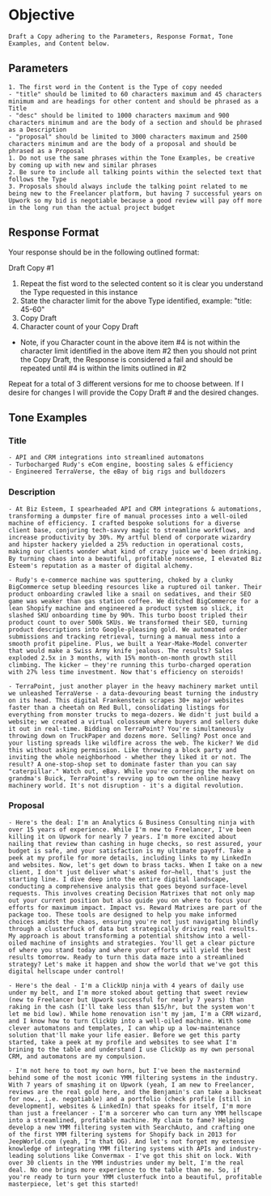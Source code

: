 # Objective

    Draft a Copy adhering to the Parameters, Response Format, Tone Examples, and Content below.

## Parameters

    1. The first word in the Content is the Type of copy needed
    - "title" should be limited to 60 characters maximum and 45 characters minimum and are headings for other content and should be phrased as a Title
    - "desc" should be limited to 1000 characters maximum and 900 characters minimum and are the body of a section and should be phrased as a Description
    - "proposal" should be limited to 3000 characters maximum and 2500 characters minimum and are the body of a proposal and should be phrased as a Proposal
    1. Do not use the same phrases within the Tone Examples, be creative by coming up with new and similar phrases
    2. Be sure to include all talking points within the selected text that follows the Type
    3. Proposals should always include the talking point related to me being new to the Freelancer platform, but having 7 successful years on Upwork so my bid is negotiable because a good review will pay off more in the long run than the actual project budget

## Response Format

Your response should be in the following outlined format:

Draft Copy #1

   1. Repeat the fist word to the selected content so it is clear you understand the Type requested in this instance
   2. State the character limit for the above Type identified, example: "title: 45-60"
   3. Copy Draft
   4. Character count of your Copy Draft

- Note, if you Character count in the above item #4 is not within the character limit identified in the above item #2 then you should not print the Copy Draft, the Response is considered a fail and should be repeated until #4 is within the limits outlined in #2

Repeat for a total of 3 different versions for me to choose between. If I desire for changes I will provide the Copy Draft # and the desired changes.

## Tone Examples

### Title

    - API and CRM integrations into streamlined automatons
    - Turbocharged Rudy's eCom engine, boosting sales & efficiency
    - Engineered TerraVerse, the eBay of big rigs and bulldozers

### Description

    - At Biz Esteem, I spearheaded API and CRM integrations & automations, transforming a dumpster fire of manual processes into a well-oiled machine of efficiency. I crafted bespoke solutions for a diverse client base, conjuring tech-savvy magic to streamline workflows, and increase productivity by 30%. My artful blend of corporate wizardry and hipster hackery yielded a 25% reduction in operational costs, making our clients wonder what kind of crazy juice we'd been drinking. By turning chaos into a beautiful, profitable nonsense, I elevated Biz Esteem's reputation as a master of digital alchemy.

    - Rudy's e-commerce machine was sputtering, choked by a clunky BigCommerce setup bleeding resources like a ruptured oil tanker. Their product onboarding crawled like a snail on sedatives, and their SEO game was weaker than gas station coffee. We ditched BigCommerce for a lean Shopify machine and engineered a product system so slick, it slashed SKU onboarding time by 90%. This turbo boost tripled their product count to over 500k SKUs. We transformed their SEO, turning product descriptions into Google-pleasing gold. We automated order submissions and tracking retrieval, turning a manual mess into a smooth profit pipeline. Plus, we built a Year-Make-Model converter that would make a Swiss Army knife jealous. The results? Sales exploded 2.5x in 3 months, with 15% month-on-month growth still climbing. The kicker – they're running this turbo-charged operation with 27% less time investment. Now that's efficiency on steroids!

    - TerraPoint, just another player in the heavy machinery market until we unleashed TerraVerse - a data-devouring beast turning the industry on its head. This digital Frankenstein scrapes 30+ major websites faster than a cheetah on Red Bull, consolidating listings for everything from monster trucks to mega-dozers. We didn't just build a website; we created a virtual colosseum where buyers and sellers duke it out in real-time. Bidding on TerraPoint? You're simultaneously throwing down on TruckPaper and dozens more. Selling? Post once and your listing spreads like wildfire across the web. The kicker? We did this without asking permission. Like throwing a block party and inviting the whole neighborhood - whether they liked it or not. The result? A one-stop-shop set to dominate faster than you can say "caterpillar." Watch out, eBay. While you're cornering the market on grandma's Buick, TerraPoint's revving up to own the online heavy machinery world. It's not disruption - it's a digital revolution.

### Proposal

    - Here's the deal: I'm an Analytics & Business Consulting ninja with over 15 years of experience. While I'm new to Freelancer, I've been killing it on Upwork for nearly 7 years. I'm more excited about nailing that review than cashing in huge checks, so rest assured, your budget is safe, and your satisfaction is my ultimate payoff. Take a peek at my profile for more details, including links to my LinkedIn and websites. Now, let's get down to brass tacks. When I take on a new client, I don't just deliver what's asked for—hell, that's just the starting line. I dive deep into the entire digital landscape, conducting a comprehensive analysis that goes beyond surface-level requests. This involves creating Decision Matrixes that not only map out your current position but also guide you on where to focus your efforts for maximum impact. Impact vs. Reward Matrixes are part of the package too. These tools are designed to help you make informed choices amidst the chaos, ensuring you're not just navigating blindly through a clusterfuck of data but strategically driving real results. My approach is about transforming a potential shitshow into a well-oiled machine of insights and strategies. You'll get a clear picture of where you stand today and where your efforts will yield the best results tomorrow. Ready to turn this data maze into a streamlined strategy? Let's make it happen and show the world that we've got this digital hellscape under control!

    - Here's the deal - I'm a ClickUp ninja with 4 years of daily use under my belt, and I'm more stoked about getting that sweet review (new to Freelancer but Upwork successful for nearly 7 years) than raking in the cash (I'll take less than $15/hr, but the system won't let me bid low). While home renovation isn't my jam, I'm a CRM wizard, and I know how to turn ClickUp into a well-oiled machine. With some clever automatons and templates, I can whip up a low-maintenance solution that'll make your life easier. Before we get this party started, take a peek at my profile and websites to see what I'm brining to the table and understand I use ClickUp as my own personal CRM, and automatons are my compulsion.

    - I'm not here to toot my own horn, but I've been the mastermind behind some of the most iconic YMM filtering systems in the industry. With 7 years of smashing it on Upwork (yeah, I am new to Freelancer, reviews are the real gold here, and the Benjamin's can take a backseat for now., i.e. negotiable) and a portfolio (check profile [still in development], websites & LinkedIn) that speaks for itself, I'm more than just a freelancer - I'm a sorcerer who can turn any YMM hellscape into a streamlined, profitable machine. My claim to fame? Helping develop a new YMM filtering system with SearchAuto, and crafting one of the first YMM filtering systems for Shopify back in 2013 for JeepWorld.com (yeah, I'm that OG). And let's not forget my extensive knowledge of integrating YMM filtering systems with APIs and industry-leading solutions like Convermax - I've got this shit on lock. With over 30 clients in the YMM industries under my belt, I'm the real deal. No one brings more experience to the table than me. So, if you're ready to turn your YMM clusterfuck into a beautiful, profitable masterpiece, let's get this started!
